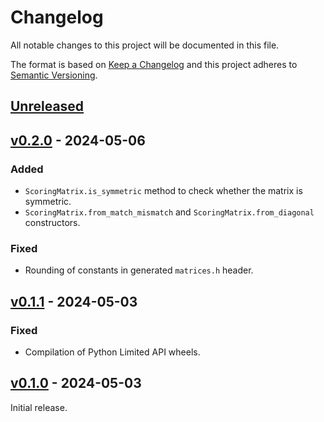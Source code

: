 # Changelog
All notable changes to this project will be documented in this file.

The format is based on [Keep a Changelog](http://keepachangelog.com/en/1.0.0/)
and this project adheres to [Semantic Versioning](http://semver.org/spec/v2.0.0.html).


## [Unreleased]
[Unreleased]: https://github.com/althonos/scoring-matrices/compare/v0.2.0...HEAD


## [v0.2.0] - 2024-05-06
[v0.2.0]: https://github.com/althonos/scoring-matrices/compare/v0.1.1...v0.2.0

### Added
- `ScoringMatrix.is_symmetric` method to check whether the matrix is symmetric.
- `ScoringMatrix.from_match_mismatch` and `ScoringMatrix.from_diagonal` constructors.

### Fixed
- Rounding of constants in generated `matrices.h` header.


## [v0.1.1] - 2024-05-03
[v0.1.1]: https://github.com/althonos/scoring-matrices/compare/v0.1.0...v0.1.1

### Fixed
- Compilation of Python Limited API wheels.


## [v0.1.0] - 2024-05-03
[v0.1.0]: https://github.com/althonos/scoring-matrices/compare/de079cc0...v0.1.0

Initial release.
